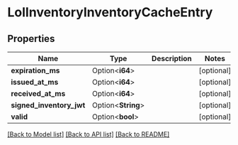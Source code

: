 # LolInventoryInventoryCacheEntry

## Properties

Name | Type | Description | Notes
------------ | ------------- | ------------- | -------------
**expiration_ms** | Option<**i64**> |  | [optional]
**issued_at_ms** | Option<**i64**> |  | [optional]
**received_at_ms** | Option<**i64**> |  | [optional]
**signed_inventory_jwt** | Option<**String**> |  | [optional]
**valid** | Option<**bool**> |  | [optional]

[[Back to Model list]](../README.md#documentation-for-models) [[Back to API list]](../README.md#documentation-for-api-endpoints) [[Back to README]](../README.md)


